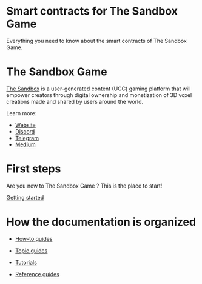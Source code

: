 # Smart contracts for The Sandbox Game

Everything you need to know about the smart contracts of The Sandbox Game.

# The Sandbox Game

[The Sandbox](https://www.sandbox.game) is a user-generated content (UGC) gaming platform that will empower creators through digital ownership and monetization of 3D voxel creations made and shared by users around the world.

Learn more:

* [Website](https://www.sandbox.game)
* [Discord](https://discordapp.com/invite/vAe4zvY)
* [Telegram](https://t.me/sandboxgame)
* [Medium](https://medium.com/sandbox-game)

# First steps

Are you new to The Sandbox Game ? This is the place to start!

[Getting started](intro/index.md)

# How the documentation is organized

* [How-to guides](howto/index.md)

* [Topic guides](topics/index.md)

* [Tutorials](tutorials/index.md)

* [Reference guides](ref/index.md)

